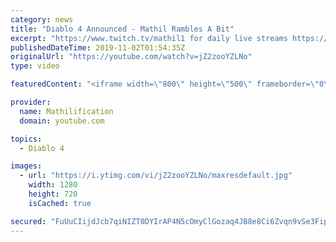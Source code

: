 ```yaml
---
category: news
title: "Diablo 4 Announced - Mathil Rambles A Bit"
excerpt: "https://www.twitch.tv/mathil1 for daily live streams https://twitter.com/MathilExists https://www.instagram.com/mathilexists/ ..."
publishedDateTime: 2019-11-02T01:54:35Z
originalUrl: "https://youtube.com/watch?v=jZ2zooYZLNo"
type: video

featuredContent: "<iframe width=\"800\" height=\"500\" frameborder=\"0\" src=\"https://www.youtube.com/embed/jZ2zooYZLNo\" allow=\"accelerometer; autoplay; encrypted-media; gyroscope; picture-in-picture\" allowfullscreen></iframe>"

provider:
  name: Mathilification
  domain: youtube.com

topics:
  - Diablo 4

images:
  - url: "https://i.ytimg.com/vi/jZ2zooYZLNo/maxresdefault.jpg"
    width: 1280
    height: 720
    isCached: true

secured: "FuUuCIijdJcb7qiNIZT0DYIrAP4N5cOmyClGozaq4JB8e8Ci6Zvqn9vSe3FipqDATKQpMUTMSSEHH6jnAvmmlq29VCQGS1SPRH+wJd5GtH3rgVVDVE32z0qK3XGlobBNdC4feucU6Wq0s/dhQpDbq7waq3o56BGurlwZBpwuQAY0t6FCqmurPJhjNHDFhQo/H5WUsq3uPBafLB+I6eKhq5Q+VZYWvnNqpESWgZs6grSiocI4np1uzjwAYQ6Z2Hk/byS2XblJ7hsN4aMMLxgkULUqwPGyjCd/QXjjPxSMFxN+T6iWRbe90QFRUVugutNvMVvE1AigQl2J5DN60kXhUd7X/kdDc/QhhFMKmj4a0xeYIiiuzJFsSjK3Jc6tXOlYmhuQEosaiAyofR5yHMjfpqtX8XLo/vvgPqkRSM6JUtJEhQyLu8YIXGDP3/9IzmYR;4GTdCW/2iqkrIcg28fu+qw=="
---
```


